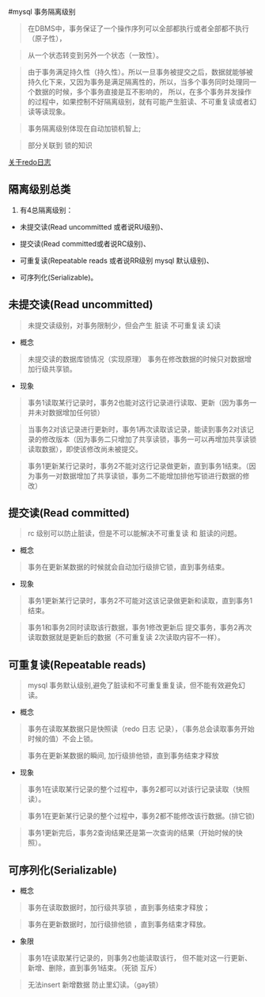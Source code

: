 #mysql 事务隔离级别
> 在DBMS中，事务保证了一个操作序列可以全部都执行或者全部都不执行（原子性），

>从一个状态转变到另外一个状态（一致性）。

> 由于事务满足持久性（持久性）。所以一旦事务被提交之后，数据就能够被持久化下来，又因为事务是满足隔离性的，所以，当多个事务同时处理同一个数据的时候，多个事务直接是互不影响的，
所以，在多个事务并发操作的过程中，如果控制不好隔离级别，就有可能产生脏读、不可重复读或者幻读等读现象。

> 事务隔离级别体现在自动加锁机智上;

> 部分关联到 锁的知识

[关于redo日志](https://blog.csdn.net/linuxheik/article/details/62043450)

隔离级别总类
------------------

1. 有4总隔离级别：

+ 未提交读(Read uncommitted 或者说RU级别)、

+ 提交读(Read committed或者说RC级别)、

+ 可重复读(Repeatable reads 或者说RR级别 mysql 默认级别)、

+ 可序列化(Serializable)。

未提交读(Read uncommitted)
---------------------------------------
> 未提交读级别，对事务限制少，但会产生 脏读 不可重复读 幻读
+ 概念

> 未提交读的数据库锁情况（实现原理）
  事务在修改数据的时候只对数据增加行级共享锁。

+ 现象

> 事务1读取某行记录时，事务2也能对这行记录进行读取、更新（因为事务一并未对数据增加任何锁）

> 当事务2对该记录进行更新时，事务1再次读取该记录，能读到事务2对该记录的修改版本（因为事务二只增加了共享读锁，事务一可以再增加共享读锁读取数据），即使该修改尚未被提交。

> 事务1更新某行记录时，事务2不能对这行记录做更新，直到事务1结束。（因为事务一对数据增加了共享读锁，事务二不能增加排他写锁进行数据的修改）

提交读(Read committed)
-------------------------------

> rc 级别可以防止脏读，但是不可以能解决不可重复读 和 脏读的问题。

+ 概念

> 事务在更新某数据的时候就会自动加行级排它锁，直到事务结束。

+ 现象

> 事务1更新某行记录时，事务2不可能对这该记录做更新和读取，直到事务1结束。

> 事务1和事务2同时读取该行数据，事务1修改更新后 提交事务，事务2再次读取数据就是更新后的数据（不可重复读 2次读取内容不一样）。

可重复读(Repeatable reads) 
-------------------------------
> mysql 事务默认级别,避免了脏读和不可重复重复读，但不能有效避免幻读。

+ 概念

> 事务在读取某数据只是快照读（redo 日志 记录），（事务总会读取事务开始时候的值）不会上锁。

> 事务在更新某数据的瞬间, 加行级排他锁，直到事务结束才释放

+ 现象

> 事务1在读取某行记录的整个过程中，事务2都可以对该行记录读取（快照读）。

> 事务1在更新某行记录的整个过程中，事务2都不能修改该行数据。(排它锁)

> 事务1更新完后，事务2查询结果还是第一次查询的结果（开始时候的快照）。

可序列化(Serializable)
------------------------  

+ 概念

> 事务在读取数据时，加行级共享锁 ，直到事务结束才释放；

> 事务在更新数据时，加行级排他锁 ，直到事务结束才释放。

+ 象限

> 事务1在读取某行记录的，则事务2也能读取该行，
  但不能对这一行更新、新增、删除，直到事务1结束。（死锁 互斥）

> 无法insert 新增数据 防止里幻读。（gay锁）

